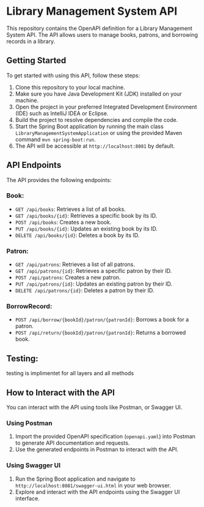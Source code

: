 

# Library Management System API

This repository contains the OpenAPI definition for a Library Management System API. The API allows users to manage books, patrons, and borrowing records in a library.

## Getting Started

To get started with using this API, follow these steps:

1. Clone this repository to your local machine.
2. Make sure you have Java Development Kit (JDK) installed on your machine.
3. Open the project in your preferred Integrated Development Environment (IDE) such as IntelliJ IDEA or Eclipse.
4. Build the project to resolve dependencies and compile the code.
5. Start the Spring Boot application by running the main class `LibraryManagementSystemApplication` or using the provided Maven command `mvn spring-boot:run`.
6. The API will be accessible at `http://localhost:8081` by default.

## API Endpoints

The API provides the following endpoints:

### Book:
- `GET /api/books`: Retrieves a list of all books.
- `GET /api/books/{id}`: Retrieves a specific book by its ID.
- `POST /api/books`: Creates a new book.
- `PUT /api/books/{id}`: Updates an existing book by its ID.
- `DELETE /api/books/{id}`: Deletes a book by its ID.

### Patron:
- `GET /api/patrons`: Retrieves a list of all patrons.
- `GET /api/patrons/{id}`: Retrieves a specific patron by their ID.
- `POST /api/patrons`: Creates a new patron.
- `PUT /api/patrons/{id}`: Updates an existing patron by their ID.
- `DELETE /api/patrons/{id}`: Deletes a patron by their ID.

### BorrowRecord:
- `POST /api/borrow/{bookId}/patron/{patronId}`: Borrows a book for a patron.
- `POST /api/return/{bookId}/patron/{patronId}`: Returns a borrowed book.

## Testing:
testing is implimentet for all layers and all methods

## How to Interact with the API

You can interact with the API using tools like Postman, or Swagger UI.


### Using Postman

1. Import the provided OpenAPI specification (`openapi.yaml`) into Postman to generate API documentation and requests.
2. Use the generated endpoints in Postman to interact with the API.

### Using Swagger UI

1. Run the Spring Boot application and navigate to `http://localhost:8081/swagger-ui.html` in your web browser.
2. Explore and interact with the API endpoints using the Swagger UI interface.

